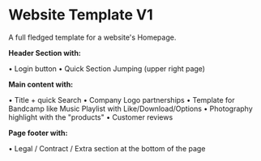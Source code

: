 # Website Template V1

A full fledged template for a website's Homepage.

<b>Header Section with:</b>

• Login button
• Quick Section Jumping (upper right page)

<b>Main content with:</b>

• Title + quick Search
• Company Logo partnerships
• Template for Bandcamp like Music Playlist with Like/Download/Options
• Photography highlight with the "products"
• Customer reviews

<b>Page footer with:</b>

• Legal / Contract / Extra section at the bottom of the page
